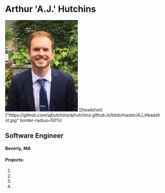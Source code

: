 # Arthur 'A.J.' Hutchins

<img src="https://github.com/ajhutchins/ajhutchins.github.io/blob/master/AJ_Headshot.jpg" border-radius="50%" />
![headshot}("https://github.com/ajhutchins/ajhutchins.github.io/blob/master/AJ_Headshot.jpg" border-radius=50%)

## Software Engineer
#### Beverly, MA


#### Projects:
1. 
2. 
3. 
4. 
